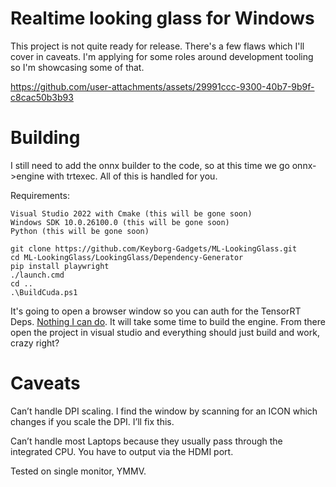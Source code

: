 # Realtime looking glass for Windows

This project is not quite ready for release. There's a few flaws which I'll cover in caveats. I'm applying for some roles around development tooling so I'm showcasing some of that.

https://github.com/user-attachments/assets/29991ccc-9300-40b7-9b9f-c8cac50b3b93

# Building

I still need to add the onnx builder to the code, so at this time we go onnx->engine with trtexec. All of this is handled for you.

Requirements:
```
Visual Studio 2022 with Cmake (this will be gone soon)
Windows SDK 10.0.26100.0 (this will be gone soon)
Python (this will be gone soon)
```

```
git clone https://github.com/Keyborg-Gadgets/ML-LookingGlass.git
cd ML-LookingGlass/LookingGlass/Dependency-Generator
pip install playwright
./launch.cmd
cd ..
.\BuildCuda.ps1
```

It's going to open a browser window so you can auth for the TensorRT Deps. [Nothing I can do](https://github.com/NVIDIA/TensorRT/issues/697). It will take some time to build the engine. From there open the project in visual studio and everything should just build and work, crazy right?

# Caveats
Can’t handle DPI scaling. I find the window by scanning for an ICON which changes if you scale the DPI. I’ll fix this.

Can’t handle most Laptops because they usually pass through the integrated CPU. You have to output via the HDMI port.

Tested on single monitor, YMMV.
